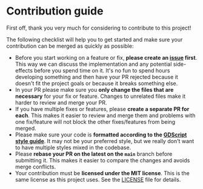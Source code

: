 # Contribution guide

First off, thank you very much for considering to contribute to this project! 

The following checklist will help you to get started and make sure your contribution can be merged as quickly as possible:

- Before you start working on a feature or fix, **please create an [issue](https://github.com/godotneers/G.U.I.D.E/issues/new) first**. This way we can discuss the implementation and any potential side-effects before you spend time on it. It's no fun to spend hours developing something and then have your PR rejected because it doesn't fit the project goals or because it breaks something else.
- In your PR please make sure you **only change the files that are necessary** for your fix or feature. Changes to unrelated files make it harder to review and merge your PR.
- If you have multiple fixes or features, please **create a separate PR for each**. This makes it easier to review and merge them and problems with one fix/feature will not block the other fixes/features from being merged.
- Please make sure your code is **formatted according to the [GDScript style guide](https://docs.godotengine.org/en/stable/getting_started/scripting/gdscript/gdscript_styleguide.html)**. It may not be your preferred style, but we really don't want to have multiple styles mixed in the codebase.
- Please **rebase your PR on the latest on the `main`** branch before submitting it. This makes it easier to compare the changes and avoids merge conflicts. 
- Your contribution must be **licensed under the MIT license**. This is the same license as this project uses. See the [LICENSE](LICENSE) file for details.


